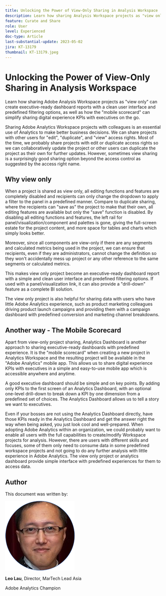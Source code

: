 ```yaml
---
title: Unlocking the Power of View-Only Sharing in Analysis Workspace
description: Learn how sharing Analysis Workspace projects as "view only" can create executive-ready dashboard reports with a clean user interface and predefined filtering options, as well as how the "mobile scorecard" can simplify sharing digital experience KPIs with executives on the go.
feature: Curate and Share
role: User
level: Experienced
doc-type: Article
last-substantial-update: 2023-05-02
jira: KT-13179
thumbnail: KT-13179.jpeg
---
```


# Unlocking the Power of View-Only Sharing in Analysis Workspace

Learn how sharing Adobe Analysis Workspace projects as "view only" can create executive-ready dashboard reports with a clean user interface and predefined filtering options, as well as how the "mobile scorecard" can simplify sharing digital experience KPIs with executives on the go.

Sharing Adobe Analytics Workspace projects with colleagues is an essential use of Analytics to make better business decisions. We can share projects with other users for "edit", "duplicate", and "view" access rights. Most of the time, we probably share projects with edit or duplicate access rights so we can collaboratively update the project or other users can duplicate the project as their own for further updates. However, sometimes view sharing is a surprisingly good sharing option beyond the access control as suggested by the access right name.

## Why view only

When a project is shared as view only, all editing functions and features are completely disabled and recipients can only change the dropdown to apply a filter to the panel in a predefined manner. Compare to duplicate sharing, where the recipients can "save as" the project to make that their own, all editing features are available but only the "save" function is disabled. By disabling all editing functions and features, the left rail for panel/visualization/component and palettes is gone, giving the full-screen estate for the project content, and more space for tables and charts which simply looks better.

Moreover, since all components are view-only if there are any segments and calculated metrics being used in the project, we can ensure that recipients, even if they are administrators, cannot change the definition so they won't accidentally mess up project or any other reference to the same segments or calculated metrics.

This makes view only project become an executive-ready dashboard report with a simple and clean user interface and predefined filtering options. If used with a panel/visualization link, it can also provide a "drill-down" feature as a complete BI solution.

The view only project is also helpful for sharing data with users who have little Adobe Analytics experience, such as product marketing colleagues driving product launch campaigns and providing them with a campaign dashboard with predefined conversion and marketing channel breakdowns.

## Another way - The Mobile Scorecard

Apart from view-only project sharing, Analytics Dashboard is another approach to sharing executive-ready dashboards with predefined experience. It is the "mobile scorecard" when creating a new project in Analytics Workspace and the resulting project will be available in the "Adobe Analytics" mobile app. This allows us to share digital experience KPIs with executives in a simple and easy-to-use mobile app which is accessible anywhere and anytime.

A good executive dashboard should be simple and on key points. By adding only KPIs to the first screen of an Analytics Dashboard, with an optional one-level drill-down to break down a KPI by one dimension from a predefined set of choices. The Analytics Dashboard allows us to tell a story we want to executives.

Even if your bosses are not using the Analytics Dashboard directly, have those KPIs ready in the Analytics Dashboard and get the answer right the way when being asked, you just look cool and well-prepared.
When adopting Adobe Analytics within an organization, we could probably want to enable all users with the full capabilities to create/modify Workspace projects for analysis. However, there are users with different skills and focuses, some of them only need to consume data in some predefined workspace projects and not going to do any further analysis with little experience in Adobe Analytics. The view only project or analytics dashboard provide simple interface with predefined experiences for them to access data.

## Author

This document was written by:

![Leo Lau](assets/leo_headshot.png)

**Leo Lau**, Director, MarTech Lead Asia

Adobe Analytics Champion
